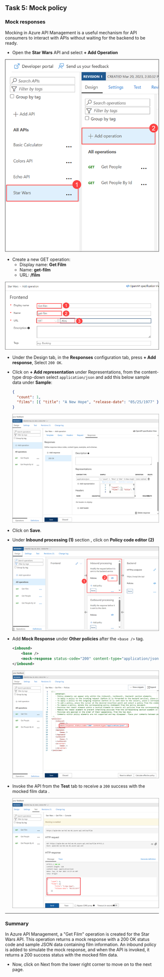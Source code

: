 ## Task 5: Mock policy

### Mock responses

Mocking in Azure API Management is a useful mechanism for API consumers to interact with APIs without waiting for the backend to be ready. 

- Open the **Star Wars** API and select **+ Add Operation**

![](media/30.png)

- Create a new GET operation:
  - Display name: **Get Film**
  - Name: **get-film**
  - URL: **/film**
 
![](media/Pg14-11.png)
  
- Under the Design tab, in the **Responses** configuration tab, press **+ Add response**, Select `200 OK`.

- Click on **+ Add representation** under Representations, from the content-type  drop-down select `application/json` and add this below sample data under **Sample**:

  ```json
  {
    "count": 1,
    "films": [{ "title": "A New Hope", "release-date": "05/25/1977" }]
  }
  ```
  
  ![APIM Policy Mock Frontend](media/31.png)

- Click on **Save**.
- Under **Inbound processing (1)** section , click on **Policy code editor (2)**

  ![APIM Policy Mock Frontend](media/Pg14-2.png)
  
- Add **Mock Response** under **Other policies** after the `<base />` tag.

  ```xml    
  <inbound>
      <base />
      <mock-response status-code="200" content-type="application/json" />
  </inbound>
  ```

  ![APIM Policy Mock Inbound](media/32.png)

- Invoke the API from the **Test** tab to receive a `200` success with the mocked film data .

  ![APIM Policy Mock Response](media/33.png)
---

### Summary 
In Azure API Management, a "Get Film" operation is created for the Star Wars API. This operation returns a mock response with a 200 OK status code and sample JSON data containing film information. An inbound policy is added to simulate the mock response, and when the API is invoked, it returns a 200 success status with the mocked film data.
- Now, click on Next from the lower right corner to move on to the next page.
